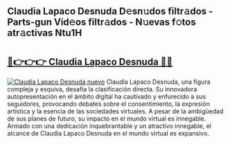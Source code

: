 ## Claudia Lapaco Desnuda D𝚎sn𝚞dos filtr𝚊dos - Parts-gun Vid𝚎os filtr𝚊dos - N𝚞evas f𝚘tos atr𝚊ctivas Ntu1H

# <h2><a href="http://mb0evgs.tromn.icu/?c=Claudia+Lapaco+Desnuda">🔗👉👉👉 Claudia Lapaco Desnuda 🔗🔗</a></h2>

[![Claudia Lapaco Desnuda nuevo](https://i.imgur.com/pEAQMta.gif)](http://mb0evgs.tromn.icu/?c=Claudia+Lapaco+Desnuda)
Claudia Lapaco Desnuda, una figura compleja y esquiva, desafía la clasificación directa. Su innovadora autopresentación en el ámbito digital ha cautivado y enfurecido a sus seguidores, provocando debates sobre el consentimiento, la expresión artística y la esencia de las sociedades virtuales. A pesar de la ambigüedad de sus planes de futuro, su impacto en el mundo virtual es innegable. Armado con una dedicación inquebrantable y un atractivo innegable, el alcance de Claudia Lapaco Desnuda en el mundo virtual es expansivo.
